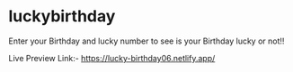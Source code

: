 # luckybirthday

Enter your Birthday and lucky number to see is your Birthday lucky or not!!

Live Preview Link:- https://lucky-birthday06.netlify.app/
